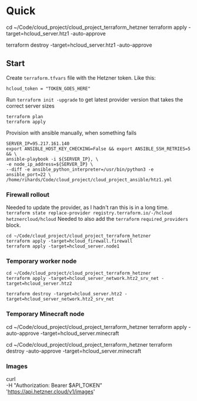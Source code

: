 # Quick
cd ~/Code/cloud_project/cloud_project_terraform_hetzner
terraform apply -target=hcloud_server.htz1 -auto-approve

terraform destroy -target=hcloud_server.htz1 -auto-approve

## Start
Create `terraform.tfvars` file with the Hetzner token. Like this:
```
hcloud_token = "TOKEN_GOES_HERE"
```

Run `terraform init -upgrade` to get latest provider version that takes the correct server sizes

```
terraform plan
terraform apply
```
Provision with ansible manually, when something fails
```
SERVER_IP=95.217.161.140
export ANSIBLE_HOST_KEY_CHECKING=False && export ANSIBLE_SSH_RETRIES=5 && \
ansible-playbook -i ${SERVER_IP}, \
-e node_ip_address=${SERVER_IP} \
--diff -e ansible_python_interpreter=/usr/bin/python3 -e ansible_port=22 \
/home/rihards/Code/cloud_project/cloud_project_ansible/htz1.yml
```

### Firewall rollout
Needed to update the provider, as I hadn't ran this is in a long time.
`terraform state replace-provider registry.terraform.io/-/hcloud hetznercloud/hcloud`
Needed to also add the `terraform` `required_providers` block.
```
cd ~/Code/cloud_project/cloud_project_terraform_hetzner
terraform apply -target=hcloud_firewall.firewall
terraform apply -target=hcloud_server.node1
```

### Temporary worker node
```
cd ~/Code/cloud_project/cloud_project_terraform_hetzner
terraform apply -target=hcloud_server_network.htz2_srv_net -target=hcloud_server.htz2

terraform destroy -target=hcloud_server.htz2 -target=hcloud_server_network.htz2_srv_net
```

### Temporary Minecraft node
cd ~/Code/cloud_project/cloud_project_terraform_hetzner
terraform apply -auto-approve -target=hcloud_server.minecraft

cd ~/Code/cloud_project/cloud_project_terraform_hetzner
terraform destroy -auto-approve -target=hcloud_server.minecraft

### Images
curl \
	-H "Authorization: Bearer $API_TOKEN" \
	'https://api.hetzner.cloud/v1/images'
